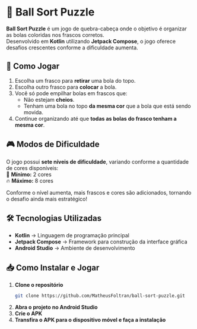 # 🎨 Ball Sort Puzzle  

**Ball Sort Puzzle** é um jogo de quebra-cabeça onde o objetivo é organizar as bolas coloridas nos frascos corretos.  
Desenvolvido em **Kotlin** utilizando **Jetpack Compose**, o jogo oferece desafios crescentes conforme a dificuldade aumenta.  

## 🚀 Como Jogar  

1. Escolha um frasco para **retirar** uma bola do topo.  
2. Escolha outro frasco para **colocar** a bola.  
3. Você só pode empilhar bolas em frascos que:  
   - Não estejam **cheios**.  
   - Tenham uma bola no topo **da mesma cor** que a bola que está sendo movida.  
4. Continue organizando até que **todas as bolas do frasco tenham a mesma cor**.  

## 🎮 Modos de Dificuldade  

O jogo possui **sete níveis de dificuldade**, variando conforme a quantidade de cores disponíveis:  
🎯 **Mínimo:** 2 cores  
🔥 **Máximo:** 8 cores  

Conforme o nível aumenta, mais frascos e cores são adicionados, tornando o desafio ainda mais estratégico!  

## 🛠️ Tecnologias Utilizadas  

- **Kotlin** → Linguagem de programação principal  
- **Jetpack Compose** → Framework para construção da interface gráfica  
- **Android Studio** → Ambiente de desenvolvimento  

## 📥 Como Instalar e Jogar  

1. **Clone o repositório**  
   ```sh
   git clone https://github.com/MatheusFoltran/ball-sort-puzzle.git
2. **Abra o projeto no Android Studio**
3. **Crie o APK**
4. **Transfira o APK para o dispositivo móvel e faça a instalação**
